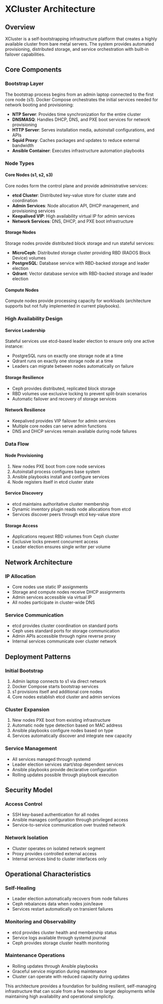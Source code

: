 # XCluster Architecture

## Overview

XCluster is a self-bootstrapping infrastructure platform that creates a highly available cluster from bare metal servers. The system provides automated provisioning, distributed storage, and service orchestration with built-in failover capabilities.

## Core Components

### Bootstrap Layer
The bootstrap process begins from an admin laptop connected to the first core node (s1). Docker Compose orchestrates the initial services needed for network booting and provisioning:

- **NTP Server**: Provides time synchronization for the entire cluster
- **DNSMASQ**: Handles DHCP, DNS, and PXE boot services for network provisioning
- **HTTP Server**: Serves installation media, autoinstall configurations, and APIs
- **Squid Proxy**: Caches packages and updates to reduce external bandwidth
- **Ansible Container**: Executes infrastructure automation playbooks

### Node Types

#### Core Nodes (s1, s2, s3)
Core nodes form the control plane and provide administrative services:
- **etcd Cluster**: Distributed key-value store for cluster state and coordination
- **Admin Services**: Node allocation API, DHCP management, and provisioning services
- **Keepalived VIP**: High availability virtual IP for admin services
- **Network Services**: DNS, DHCP, and PXE boot infrastructure

#### Storage Nodes
Storage nodes provide distributed block storage and run stateful services:
- **MicroCeph**: Distributed storage cluster providing RBD (RADOS Block Device) volumes
- **PostgreSQL**: Database service with RBD-backed storage and leader election
- **Qdrant**: Vector database service with RBD-backed storage and leader election

#### Compute Nodes
Compute nodes provide processing capacity for workloads (architecture supports but not fully implemented in current playbooks).

### High Availability Design

#### Service Leadership
Stateful services use etcd-based leader election to ensure only one active instance:
- PostgreSQL runs on exactly one storage node at a time
- Qdrant runs on exactly one storage node at a time
- Leaders can migrate between nodes automatically on failure

#### Storage Resilience
- Ceph provides distributed, replicated block storage
- RBD volumes use exclusive locking to prevent split-brain scenarios
- Automatic failover and recovery of storage services

#### Network Resilience
- Keepalived provides VIP failover for admin services
- Multiple core nodes can serve admin functions
- DNS and DHCP services remain available during node failures

### Data Flow

#### Node Provisioning
1. New nodes PXE boot from core node services
2. Autoinstall process configures base system
3. Ansible playbooks install and configure services
4. Node registers itself in etcd cluster state

#### Service Discovery
- etcd maintains authoritative cluster membership
- Dynamic inventory plugin reads node allocations from etcd
- Services discover peers through etcd key-value store

#### Storage Access
- Applications request RBD volumes from Ceph cluster
- Exclusive locks prevent concurrent access
- Leader election ensures single writer per volume

## Network Architecture

### IP Allocation
- Core nodes use static IP assignments
- Storage and compute nodes receive DHCP assignments
- Admin services accessible via virtual IP
- All nodes participate in cluster-wide DNS

### Service Communication
- etcd provides cluster coordination on standard ports
- Ceph uses standard ports for storage communication
- Admin APIs accessible through nginx reverse proxy
- Internal services communicate over cluster network

## Deployment Patterns

### Initial Bootstrap
1. Admin laptop connects to s1 via direct network
2. Docker Compose starts bootstrap services
3. s1 provisions itself and additional core nodes
4. Core nodes establish etcd cluster and admin services

### Cluster Expansion
1. New nodes PXE boot from existing infrastructure
2. Automatic node type detection based on MAC address
3. Ansible playbooks configure nodes based on type
4. Services automatically discover and integrate new capacity

### Service Management
- All services managed through systemd
- Leader election services start/stop dependent services
- Ansible playbooks provide declarative configuration
- Rolling updates possible through playbook execution

## Security Model

### Access Control
- SSH key-based authentication for all nodes
- Ansible manages configuration through privileged access
- Service-to-service communication over trusted network

### Network Isolation
- Cluster operates on isolated network segment
- Proxy provides controlled external access
- Internal services bind to cluster interfaces only

## Operational Characteristics

### Self-Healing
- Leader election automatically recovers from node failures
- Ceph rebalances data when nodes join/leave
- Services restart automatically on transient failures

### Monitoring and Observability
- etcd provides cluster health and membership status
- Service logs available through systemd journal
- Ceph provides storage cluster health monitoring

### Maintenance Operations
- Rolling updates through Ansible playbooks
- Graceful service migration during maintenance
- Cluster can operate with reduced capacity during updates

This architecture provides a foundation for building resilient, self-managing infrastructure that can scale from a few nodes to larger deployments while maintaining high availability and operational simplicity.
